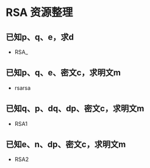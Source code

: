 # RSA 资源整理

## 已知p、q、e，求d
- RSA_

## 已知p、q、e、密文c，求明文m
- rsarsa

## 已知q、p、dq、dp、密文c，求明文m
- RSA1

## 已知e、n、dp、密文c，求明文m
- RSA2
